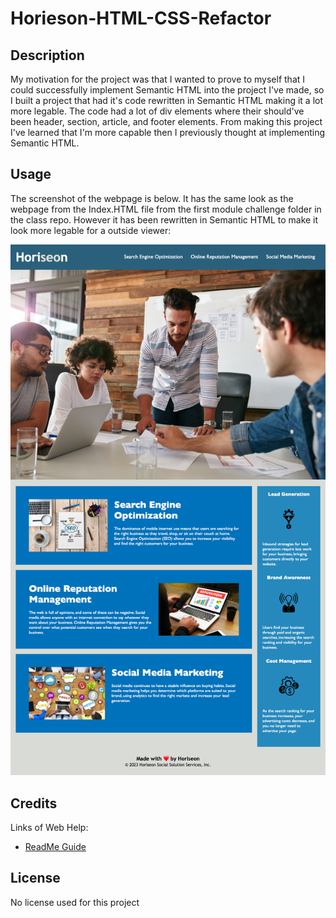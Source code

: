 # Horieson-HTML-CSS-Refactor

## Description

My motivation for the project was that I wanted to prove to myself that I could successfully implement Semantic HTML into the project I've made, so I built a project that had it's code rewritten in Semantic HTML making it a lot more legable. The code had a lot of div elements where their should've been header, section, article, and footer elements. From making this project I've learned that I'm more capable then I previously thought at implementing Semantic HTML.




## Usage

The screenshot of the webpage is below. It has the same look as the webpage from the Index.HTML file from the first module challenge folder in the class repo. However it has been rewritten in Semantic HTML to make it look more legable for a outside viewer:

![The Horieson Webpage screenshot image](./assets/images/horieson-screenshot.png)
    
    
    

## Credits

Links of Web Help:
- [ReadMe Guide](https://coding-boot-camp.github.io/full-stack/github/professional-readme-guide)


## License

No license used for this project


